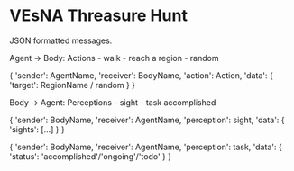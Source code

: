 # VEsNA Threasure Hunt

JSON formatted messages.

Agent -> Body:
Actions
    - walk
        - reach a region
        - random

{
    'sender': AgentName,
    'receiver': BodyName,
    'action': Action,
    'data': {
        'target': RegionName / random
    }
}

Body -> Agent:
Perceptions
    - sight
    - task accomplished

{
    'sender': BodyName,
    'receiver': AgentName,
    'perception': sight,
    'data': {
        'sights': [...]
    }
}

{
    'sender': BodyName,
    'receiver': AgentName,
    'perception': task,
    'data': {
        'status': 'accomplished'/'ongoing'/'todo'
    }
}